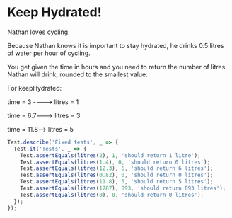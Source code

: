 # Keep Hydrated!



Nathan loves cycling.

Because Nathan knows it is important to stay hydrated, he drinks 0.5 litres of water per hour of cycling.

You get given the time in hours and you need to return the number of litres Nathan will drink, rounded to the smallest value.

For keepHydrated:

time = 3 ----> litres = 1

time = 6.7---> litres = 3

time = 11.8--> litres = 5

```javascript
Test.describe('Fixed tests', _ => {
  Test.it('Tests', _ => {
    Test.assertEquals(litres(2), 1, 'should return 1 litre');
    Test.assertEquals(litres(1.4), 0, 'should return 0 litres');
    Test.assertEquals(litres(12.3), 6, 'should return 6 litres');
    Test.assertEquals(litres(0.82), 0, 'should return 0 litres');
    Test.assertEquals(litres(11.8), 5, 'should return 5 litres');
    Test.assertEquals(litres(1787), 893, 'should return 893 litres');
    Test.assertEquals(litres(0), 0, 'should return 0 litres');
  });
});

```

